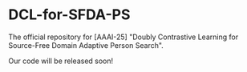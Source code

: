 # DCL-for-SFDA-PS
The official repository for [AAAI-25] "Doubly Contrastive Learning for Source-Free Domain Adaptive Person Search".

Our code will be released soon!
